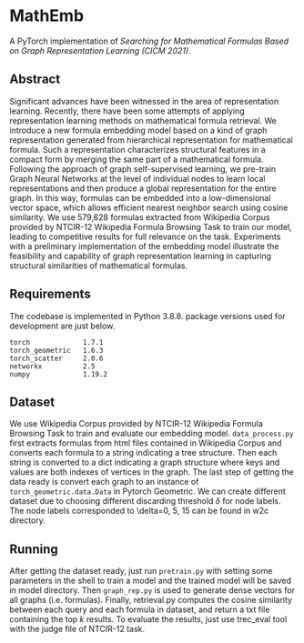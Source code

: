 # MathEmb
A PyTorch implementation of *Searching for Mathematical Formulas Based on Graph Representation Learning (CICM 2021)*.

## Abstract
Significant advances have been witnessed in the area of representation learning. Recently, there have been some attempts of applying representation learning methods on mathematical formula retrieval. We introduce a new formula embedding model based on a kind of graph representation generated from hierarchical representation for mathematical formula. Such a representation characterizes structural features in a compact form by merging the same part of a mathematical formula. Following the approach of graph self-supervised learning, we pre-train Graph Neural Networks at the level of individual nodes to learn local representations and then produce a global representation for the entire graph. In this way, formulas can be embedded into a low-dimensional vector space, which allows efficient nearest neighbor search using cosine similarity. We use 579,628 formulas extracted from Wikipedia Corpus provided by NTCIR-12 Wikipedia Formula Browsing Task to train our model, leading to competitive results for full relevance on the task. Experiments with a preliminary implementation of the embedding model illustrate the feasibility and capability of graph representation learning in capturing structural similarities of mathematical formulas.

## Requirements
The codebase is implemented in Python 3.8.8. package versions used for development are just below.
```
torch             1.7.1
torch_geometric   1.6.3
torch_scatter     2.0.6
networkx          2.5
numpy             1.19.2
```

## Dataset
We use Wikipedia Corpus provided by NTCIR-12 Wikipedia Formula Browsing Task to train and evaluate our embedding model. `data_process.py` first extracts formulas from html files contained in Wikipedia Corpus and converts each formula to a string indicating a tree structure. Then each string is converted to a dict indicating a graph structure where keys and values are both indexes of vertices in the graph. The last step of getting the data ready is convert each graph to an instance of `torch_geometric.data.Data` in Pytorch Geometric. We can create different dataset due to choosing different discarding threshold $\delta$ for node labels. The node labels corresponded to \delta=0, 5, 15 can be found in w2c directory.

## Running
After getting the dataset ready, just run `pretrain.py` with setting some parameters in the shell to train a model and the trained model will be saved in model directory. Then `graph_rep.py` is used to generate dense vectors for all graphs (i.e. formulas). Finally, retrieval.py computes the cosine similarity between each query and each formula in dataset, and return a txt file containing the top $k$ results. To evaluate the results, just use trec_eval tool with the judge file of NTCIR-12 task.
